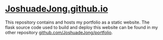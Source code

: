 # [JoshuadeJong.github.io](joshuadejong.github.io)

This repository contains and hosts my portfolio as a static website. The flask source code used to build and deploy this website can be found in my other repository [github.com/JoshuadeJong/portfolio](https://github.com/JoshuadeJong/portfolio).